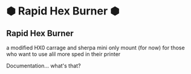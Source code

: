 # &#x2B22; Rapid Hex Burner &#x2B22; 

## Rapid Hex Burner
a modified HX0 carrage and sherpa mini only mount (for now) for those who want to use alil more sped in their printer

Documentation... what's that?